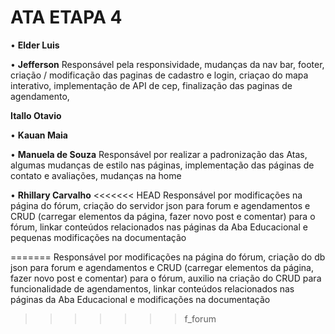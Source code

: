 # ATA ETAPA 4
• **Elder Luis**


• **Jefferson**
Responsável pela responsividade, mudanças da nav bar, footer, criação / modificação das paginas de cadastro e login, criaçao do mapa interativo, implementação de API de cep, finalização das paginas de agendamento,

**Itallo Otavio**


• **Kauan Maia**


• **Manuela de Souza**
Responsável por realizar a padronização das Atas, algumas mudanças de estilo nas páginas, implementação das páginas de contato e avaliações, mudanças na home


• **Rhillary Carvalho**
<<<<<<< HEAD
Responsável por modificações na página do fórum, criação do servidor json para forum e agendamentos e CRUD (carregar elementos da página, fazer novo post e comentar) para o fórum, linkar conteúdos relacionados nas páginas da Aba Educacional e pequenas modificações na documentação

=======
Responsável por modificações na página do fórum, criação do db json para forum e agendamentos e CRUD (carregar elementos da página, fazer novo post e comentar) para o fórum, auxilio na criação do CRUD para funcionalidade de agendamentos, linkar conteúdos relacionados nas páginas da Aba Educacional e modificações na documentação
>>>>>>> f_forum

